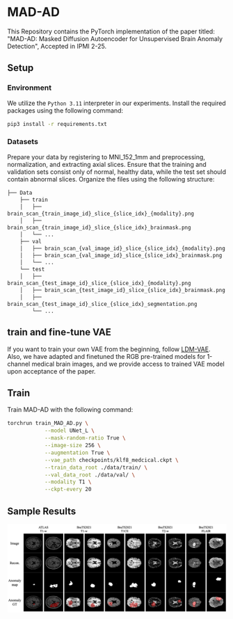 # MAD-AD
This Repository contains the PyTorch implementation of the paper titled: "MAD-AD: Masked Diffusion Autoencoder for Unsupervised Brain Anomaly Detection", Accepted in IPMI 2-25. 

## Setup

### Environment

We utilize the `Python 3.11` interpreter in our experiments. Install the required packages using the following command:
```bash
pip3 install -r requirements.txt
```

### Datasets
Prepare your data by registering to MNI_152_1mm and preprocessing, normalization, and extracting axial slices. Ensure that the training and validation sets consist only of normal, healthy data, while the test set should contain abnormal slices. Organize the files using the following structure:
```
├── Data
    ├── train
    │   ├── brain_scan_{train_image_id}_slice_{slice_idx}_{modality}.png
    │   ├── brain_scan_{train_image_id}_slice_{slice_idx}_brainmask.png
    │   └── ...
    ├── val
    │   ├── brain_scan_{val_image_id}_slice_{slice_idx}_{modality}.png
    │   ├── brain_scan_{val_image_id}_slice_{slice_idx}_brainmask.png
    │   └── ...
    └── test
    │   ├── brain_scan_{test_image_id}_slice_{slice_idx}_{modality}.png
    │   ├── brain_scan_{test_image_id}_slice_{slice_idx}_brainmask.png
    │   ├── brain_scan_{test_image_id}_slice_{slice_idx}_segmentation.png
        └── ...

```

## train and fine-tune VAE

If you want to train your own VAE from the beginning, follow [LDM-VAE](https://github.com/CompVis/latent-diffusion?tab=readme-ov-file#training-autoencoder-models).  Also, we have adapted and finetuned the RGB pre-trained models for 1-channel medical brain images, and we provide access to trained VAE model upon acceptance of the paper. 

## Train

Train MAD-AD with the following command:

```bash
torchrun train_MAD_AD.py \
            --model UNet_L \
            --mask-random-ratio True \
            --image-size 256 \
            --augmentation True \
            --vae_path checkpoints/klf8_medcical.ckpt \
            --train_data_root ./data/train/ \
            --val_data_root ./data/val/ \
            --modality T1 \
            --ckpt-every 20 
```

## Sample Results

![DeCo-Diff](./qualitative-results.png)
